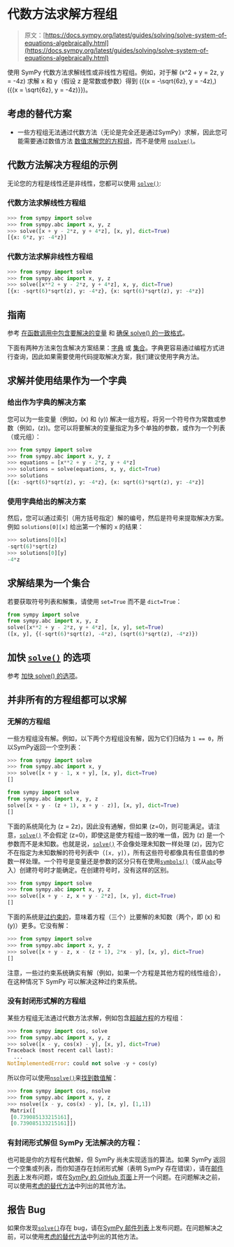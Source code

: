 # 代数方法求解方程组

> 原文：[https://docs.sympy.org/latest/guides/solving/solve-system-of-equations-algebraically.html](https://docs.sympy.org/latest/guides/solving/solve-system-of-equations-algebraically.html)

使用 SymPy 代数方法求解线性或非线性方程组。例如，对于解 \(x^2 + y = 2z, y = -4z\) 求解 x 和 y（假设 z 是常数或参数）得到 \(\{(x = -\sqrt{6z}, y = -4z),\) \({(x = \sqrt{6z}, y = -4z)\}}\)。

## 考虑的替代方案

+   一些方程组无法通过代数方法（无论是完全还是通过SymPy）求解，因此您可能需要通过数值方法 [数值求解您的方程组](solve-numerically.html)，而不是使用 [`nsolve()`](../../modules/solvers/solvers.html#sympy.solvers.solvers.nsolve "sympy.solvers.solvers.nsolve")。

## 代数方法解决方程组的示例

无论您的方程是线性还是非线性，您都可以使用 [`solve()`](../../modules/solvers/solvers.html#sympy.solvers.solvers.solve "sympy.solvers.solvers.solve"):

### 代数方法求解线性方程组

```py
>>> from sympy import solve
>>> from sympy.abc import x, y, z
>>> solve([x + y - 2*z, y + 4*z], [x, y], dict=True)
[{x: 6*z, y: -4*z}] 
```

### 代数方法求解非线性方程组

```py
>>> from sympy import solve
>>> from sympy.abc import x, y, z
>>> solve([x**2 + y - 2*z, y + 4*z], x, y, dict=True)
[{x: -sqrt(6)*sqrt(z), y: -4*z}, {x: sqrt(6)*sqrt(z), y: -4*z}] 
```

## 指南

参考 [在函数调用中包含要解决的变量](solving-guidance.html#include-the-variable-to-be-solved-for-in-the-function-call) 和 [确保 solve() 的一致格式](solving-guidance.html#ensure-consistent-formatting-from-solve)。

下面有两种方法来包含解决方案结果：[字典](#solve-and-use-results-in-a-dictionary) 或 [集合](#solve-results-in-a-set)。字典更容易通过编程方式进行查询，因此如果需要使用代码提取解决方案，我们建议使用字典方法。

## 求解并使用结果作为一个字典

### 给出作为字典的解决方案

您可以为一些变量（例如，\(x\) 和 \(y\)) 解决一组方程，将另一个符号作为常数或参数（例如，\(z\))。您可以将要解决的变量指定为多个单独的参数，或作为一个列表（或元组）：

```py
>>> from sympy import solve
>>> from sympy.abc import x, y, z
>>> equations = [x**2 + y - 2*z, y + 4*z]
>>> solutions = solve(equations, x, y, dict=True)
>>> solutions
[{x: -sqrt(6)*sqrt(z), y: -4*z}, {x: sqrt(6)*sqrt(z), y: -4*z}] 
```

### 使用字典给出的解决方案

然后，您可以通过索引（用方括号指定）解的编号，然后是符号来提取解决方案。例如 `solutions[0][x]` 给出第一个解的 `x` 的结果：

```py
>>> solutions[0][x]
-sqrt(6)*sqrt(z)
>>> solutions[0][y]
-4*z 
```

## 求解结果为一个集合

若要获取符号列表和解集，请使用 `set=True` 而不是 `dict=True`：

```py
from sympy import solve
from sympy.abc import x, y, z
solve([x**2 + y - 2*z, y + 4*z], [x, y], set=True)
([x, y], {(-sqrt(6)*sqrt(z), -4*z), (sqrt(6)*sqrt(z), -4*z)}) 
```

## 加快 [`solve()`](../../modules/solvers/solvers.html#sympy.solvers.solvers.solve "sympy.solvers.solvers.solve") 的选项

参考 [加快 solve() 的选项](solving-guidance.html#options-that-can-speed-up-solve)。

## 并非所有的方程组都可以求解

### 无解的方程组

一些方程组没有解。例如，以下两个方程组没有解，因为它们归结为 `1 == 0`，所以SymPy返回一个空列表：

```py
>>> from sympy import solve
>>> from sympy.abc import x, y
>>> solve([x + y - 1, x + y], [x, y], dict=True)
[] 
```

```py
from sympy import solve
from sympy.abc import x, y, z
solve([x + y - (z + 1), x + y - z)], [x, y], dict=True)
[] 
```

下面的系统简化为 \(z = 2z\)，因此没有通解，但如果 \(z=0\)，则可能满足。请注意，[`solve()`](../../modules/solvers/solvers.html#sympy.solvers.solvers.solve "sympy.solvers.solvers.solve") 不会假定 \(z=0\)，即使这是使方程组一致的唯一值，因为 \(z\) 是一个参数而不是未知数。也就是说，[`solve()`](../../modules/solvers/solvers.html#sympy.solvers.solvers.solve "sympy.solvers.solvers.solve") 不会像处理未知数一样处理 \(z\)，因为它不在指定为未知数解的符号列表中（`[x, y]`），所有这些符号都像具有任意值的参数一样处理。一个符号是变量还是参数的区分只有在使用[`symbols()`](../../modules/core.html#sympy.core.symbol.symbols "sympy.core.symbol.symbols")（或从[`abc`](../../modules/abc.html#module-sympy.abc "sympy.abc")导入）创建符号时才能确定。在创建符号时，没有这样的区别。

```py
>>> from sympy import solve
>>> from sympy.abc import x, y, z
>>> solve([x + y - z, x + y - 2*z], [x, y], dict=True)
[] 
```

下面的系统是[过约束的](https://en.wikipedia.org/wiki/Overdetermined_system)，意味着方程（三个）比要解的未知数（两个，即 \(x\) 和 \(y\)）更多。它没有解：

```py
>>> from sympy import solve
>>> from sympy.abc import x, y, z
>>> solve([x + y - z, x - (z + 1), 2*x - y], [x, y], dict=True)
[] 
```

注意，一些过约束系统确实有解（例如，如果一个方程是其他方程的线性组合），在这种情况下 SymPy 可以解决这种过约束系统。

### 没有封闭形式解的方程组

某些方程组无法通过代数方法求解，例如包含[超越方程](https://en.wikipedia.org/wiki/Transcendental_equation)的方程组：

```py
>>> from sympy import cos, solve
>>> from sympy.abc import x, y, z
>>> solve([x - y, cos(x) - y], [x, y], dict=True)
Traceback (most recent call last):
  ...
NotImplementedError: could not solve -y + cos(y) 
```

所以你可以使用[`nsolve()`](../../modules/solvers/solvers.html#sympy.solvers.solvers.nsolve "sympy.solvers.solvers.nsolve")来[找到数值解](solve-numerically.html)：

```py
>>> from sympy import cos, nsolve
>>> from sympy.abc import x, y, z
>>> nsolve([x - y, cos(x) - y], [x, y], [1,1])
 Matrix([
 [0.739085133215161],
 [0.739085133215161]]) 
```

### 有封闭形式解但 SymPy 无法解决的方程：

也可能是你的方程有代数解，但 SymPy 尚未实现适当的算法。如果 SymPy 返回一个空集或列表，而你知道存在封闭形式解（表明 SymPy 存在错误），请在[邮件列表](https://groups.google.com/g/sympy)上发布问题，或在[SymPy 的 GitHub 页面](https://github.com/sympy/sympy/issues)上开一个问题。在问题解决之前，可以使用[考虑的替代方法](#alternatives-to-consider)中列出的其他方法。

## 报告 Bug

如果你发现[`solve()`](../../modules/solvers/solvers.html#sympy.solvers.solvers.solve "sympy.solvers.solvers.solve")存在 bug，请在[SymPy 邮件列表](https://groups.google.com/g/sympy)上发布问题。在问题解决之前，可以使用[考虑的替代方法](#alternatives-to-consider)中列出的其他方法。
